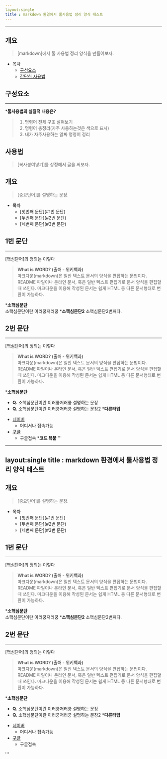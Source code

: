 ```yaml
---
layout:single
title : markdown 환경에서 툴사용법 정리 양식 테스트
---
```


---
## 개요
>[markdown]에서 툴 사용법 정리 양식을 만들어보자.
- 목차
  - [구성요소](#구성요소)
  - [간단한 사용법](#사용법)

## 구성요소
---
*__툴사용법의 실질적 내용은?__
> 1. 명령어 전체 구조 살펴보기
> 2. 명령어 총정리(자주 사용하는것은 색으로 표시)
> 3. 내가 자주사용하는 알짜 명령어 정리

## 사용법
>[복사붙여넣기]를 상정해서 글을 써보자.
## 개요
>[중요단어]를 설명하는 문장.
- 목차
  - [첫번째 문단](#1번 문단)
  - [두번째 문단](#2번 문단)
  - [세번째 문단](#3번 문단)

## 1번 문단
---
[핵심단어]의 정의는 이렇다
> __What is WORD? (출처 - 위키백과)__  
> 마크다운(markdown)은 일반 텍스트 문서의 양식을 편집하는 문법이다. README 파일이나 온라인 문서, 혹은 일반 텍스트 편집기로 문서 양식을 편집할 때 쓰인다. 마크다운을 이용해 작성된 문서는 쉽게 HTML 등 다른 문서형태로 변환이 가능하다. 

*__소핵심문단__  
소핵심문단이란 이러쿵저러쿵
*__소핵심문단2__
소핵심문단2번째다.

## 2번 문단
---
[핵심단어]의 정의는 이렇다
> __What is WORD? (출처 - 위키백과)__  
> 마크다운(markdown)은 일반 텍스트 문서의 양식을 편집하는 문법이다. README 파일이나 온라인 문서, 혹은 일반 텍스트 편집기로 문서 양식을 편집할 때 쓰인다. 마크다운을 이용해 작성된 문서는 쉽게 HTML 등 다른 문서형태로 변환이 가능하다. 

*__소핵심문단__  
  - __Q.__ 소핵심문단이란 이러쿵저러쿵
    설명하는 문장
  - __Q.__ 소핵심문단이란 이러쿵저러쿵
    설명하는 문장2
*__다른타입__  
  + [네이버](http://naver.com)
    - 어디서나 접속가능
  + [구글](http://google.com)
    - 구글접속
*__코드 복붙__
'''
---
layout:single
title : markdown 환경에서 툴사용법 정리 양식 테스트
---

## 개요
>[중요단어]를 설명하는 문장.
- 목차
  - [첫번째 문단](#1번 문단)
  - [두번째 문단](#2번 문단)
  - [세번째 문단](#3번 문단)

## 1번 문단
---
[핵심단어]의 정의는 이렇다
> __What is WORD? (출처 - 위키백과)__  
> 마크다운(markdown)은 일반 텍스트 문서의 양식을 편집하는 문법이다. README 파일이나 온라인 문서, 혹은 일반 텍스트 편집기로 문서 양식을 편집할 때 쓰인다. 마크다운을 이용해 작성된 문서는 쉽게 HTML 등 다른 문서형태로 변환이 가능하다. 

*__소핵심문단__  
소핵심문단이란 이러쿵저러쿵
*__소핵심문단2__
소핵심문단2번째다.

## 2번 문단
---
[핵심단어]의 정의는 이렇다
> __What is WORD? (출처 - 위키백과)__  
> 마크다운(markdown)은 일반 텍스트 문서의 양식을 편집하는 문법이다. README 파일이나 온라인 문서, 혹은 일반 텍스트 편집기로 문서 양식을 편집할 때 쓰인다. 마크다운을 이용해 작성된 문서는 쉽게 HTML 등 다른 문서형태로 변환이 가능하다. 

*__소핵심문단__  
  - __Q.__ 소핵심문단이란 이러쿵저러쿵
    설명하는 문장
  - __Q.__ 소핵심문단이란 이러쿵저러쿵
    설명하는 문장2
*__다른타입__  
  + [네이버](http://naver.com)
    - 어디서나 접속가능
  + [구글](http://google.com)
    - 구글접속

'''
